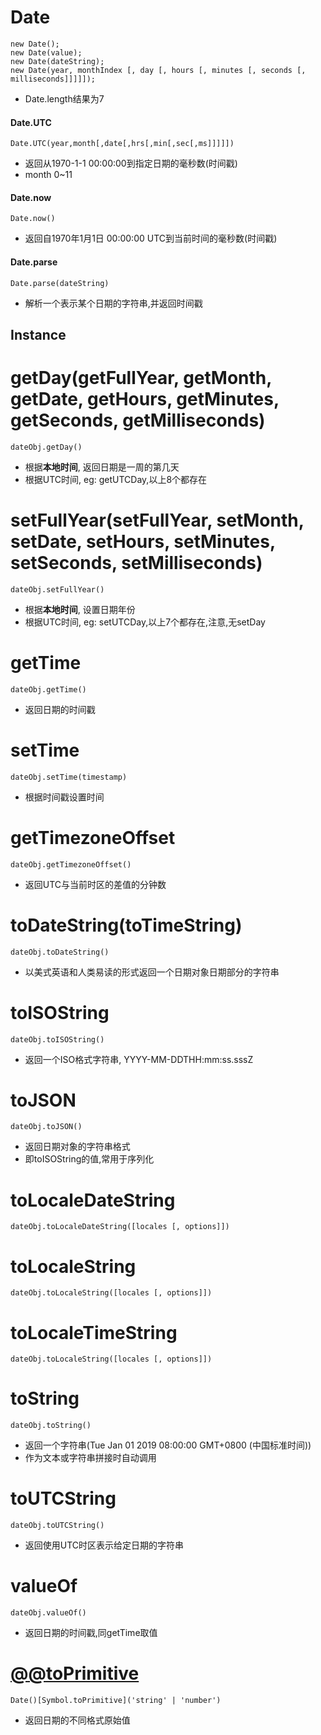 # Date
```
new Date();
new Date(value);
new Date(dateString);
new Date(year, monthIndex [, day [, hours [, minutes [, seconds [, milliseconds]]]]]);
```
- Date.length结果为7
#### Date.UTC
```
Date.UTC(year,month[,date[,hrs[,min[,sec[,ms]]]]]) 
```
- 返回从1970-1-1 00:00:00到指定日期的毫秒数(时间戳)
- month 0~11
#### Date.now
```
Date.now()
```
- 返回自1970年1月1日 00:00:00 UTC到当前时间的毫秒数(时间戳)
#### Date.parse
```
Date.parse(dateString)
```
- 解析一个表示某个日期的字符串,并返回时间戳
## Instance
# getDay(getFullYear, getMonth, getDate, getHours, getMinutes, getSeconds, getMilliseconds)
```
dateObj.getDay()
```
- 根据**本地时间**, 返回日期是一周的第几天
- 根据UTC时间, eg: getUTCDay,以上8个都存在
# setFullYear(setFullYear, setMonth, setDate, setHours, setMinutes, setSeconds, setMilliseconds)
```
dateObj.setFullYear()
```
- 根据**本地时间**, 设置日期年份
- 根据UTC时间, eg: setUTCDay,以上7个都存在,注意,无setDay
# getTime
```
dateObj.getTime()
```
- 返回日期的时间戳
# setTime
```
dateObj.setTime(timestamp)
```
- 根据时间戳设置时间
# getTimezoneOffset
```
dateObj.getTimezoneOffset()
```
- 返回UTC与当前时区的差值的分钟数
# toDateString(toTimeString)
```
dateObj.toDateString()
```
- 以美式英语和人类易读的形式返回一个日期对象日期部分的字符串
# toISOString
```
dateObj.toISOString()
```
- 返回一个ISO格式字符串, YYYY-MM-DDTHH:mm:ss.sssZ
# toJSON
```
dateObj.toJSON()
```
- 返回日期对象的字符串格式
- 即toISOString的值,常用于序列化
# toLocaleDateString
```
dateObj.toLocaleDateString([locales [, options]])
```
# toLocaleString
```
dateObj.toLocaleString([locales [, options]])
```
# toLocaleTimeString
```
dateObj.toLocaleString([locales [, options]])
```
# toString
```
dateObj.toString()
```
- 返回一个字符串(Tue Jan 01 2019 08:00:00 GMT+0800 (中国标准时间))
- 作为文本或字符串拼接时自动调用
# toUTCString
```
dateObj.toUTCString()
```
- 返回使用UTC时区表示给定日期的字符串
# valueOf
```
dateObj.valueOf()
```
- 返回日期的时间戳,同getTime取值
# [@@toPrimitive]()
```
Date()[Symbol.toPrimitive]('string' | 'number')
```
- 返回日期的不同格式原始值